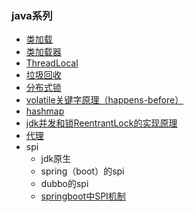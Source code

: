 ### java系列

* [类加载]()
* [类加载器](md/类加载器.md)
* [ThreadLocal](md/ThreadLocal.md)
* [垃圾回收]()
* [分布式锁](md/分布式锁.md)
* [volatile关键字原理（happens-before）](https://www.cnblogs.com/fengzheng/p/9070268.html)
* [hashmap]()
* [jdk并发和锁](https://www.jianshu.com/p/31b6a0b1b84b)[ReentrantLock的实现原理](https://blog.csdn.net/qwe123zxcz/article/details/82748703)
* [代理](md/proxy.md)
* spi
    * jdk原生
    * spring（boot）的spi
    * dubbo的spi
    * [springboot中SPI机制](https://www.jianshu.com/p/0d196ad23915)
